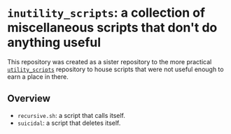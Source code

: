 # `inutility_scripts`: a collection of miscellaneous scripts that don't do anything useful
This repository was created as a sister repository to the more practical [`utility_scripts`](https://github.com/0hAodha/utility_scripts)
repository to house scripts that were not useful enough to earn a place in there.

## Overview
 - `recursive.sh`: a script that calls itself.
 - `suicidal`: a script that deletes itself.
